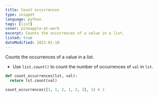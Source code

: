 ```yaml
---
title: Count occurrences
type: snippet
language: python
tags: [list]
cover: pineapple-at-work
excerpt: Counts the occurrences of a value in a list.
listed: true
dateModified: 2021-01-10
---
```


Counts the occurrences of a value in a list.

- Use `list.count()` to count the number of occurrences of `val` in `lst`.

```py
def count_occurrences(lst, val):
  return lst.count(val)

count_occurrences([1, 1, 2, 1, 2, 3], 1) # 3
```
